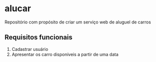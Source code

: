 # alucar
Repositório com propósito de criar um serviço web de aluguel de carros

## Requisitos funcionais
1. Cadastrar usuário
2. Apresentar os carro disponíveis a partir de uma data
